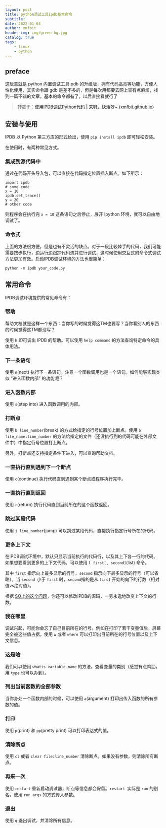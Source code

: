 ```yaml
---
layout: post
title: python调试工具ipdb基本命令
subtitle: 
date: 2022-01-03
author: xmfbit
header-img: img/green-bg.jpg
catalog: true
tags:
    - linux
    - python
---
```




## preface 



这玩意就是 python 内置调试工具 pdb 的升级版，拥有代码高亮等功能，方便人性化使用，其实命令跟 gdb 是差不多的，但是每次用都要去网上查有点麻烦，找到一篇不错的文章，基本的命令都有了，以后直接看就行了

> 转载于：[使用IPDB调试Python代码 | 来呀，快活呀~ (xmfbit.github.io)](https://xmfbit.github.io/2017/08/21/debugging-with-ipdb/)



## 安装与使用



IPDB 以 Python 第三方库的形式给出，使用 `pip install ipdb` 即可轻松安装。

在使用时，有两种常见方式。



### 集成到源代码中



通过在代码开头导入包，可以直接在代码指定位置插入断点。如下所示：

```
import ipdb
# some code
x = 10
ipdb.set_trace()
y = 20
# other code
```



则程序会在执行完 `x = 10` 这条语句之后停止，展开 Ipython 环境，就可以自由地调试了。



### 命令式



上面的方法很方便，但是也有不灵活的缺点。对于一段比较棘手的代码，我们可能需要按步执行，边运行边跟踪代码流并进行调试，这时候使用交互式的命令式调试方法更加有效。启动IPDB调试环境的方法也很简单：

```
python -m ipdb your_code.py
```



## 常用命令



IPDB调试环境提供的常见命令有：



### 帮助



帮助文档就是这样一个东西：当你写的时候觉得这TM也要写？当你看别人的东西的时候觉得这TM都没写？

使用 `h` 即可调出 IPDB 的帮助。可以使用 `help command` 的方法查询特定命令的具体用法。



### 下一条语句



使用 `n`(next) 执行下一条语句。注意一个函数调用也是一个语句。如何能够实现类似 “进入函数内部” 的功能呢？



### 进入函数内部



使用 `s`(step into) 进入函数调用的内部。



### 打断点



使用 `b line_number`(break) 的方式给指定的行号位置加上断点。使用 `b file_name:line_number` 的方法给指定的文件（还没执行到的代码可能在外部文件中）中指定行号位置打上断点。

另外，打断点还支持指定条件下进入，可以查询帮助文档。



### 一直执行直到遇到下一个断点



使用 `c`(continue) 执行代码直到遇到某个断点或程序执行完毕。



### 一直执行直到返回



使用 `r`(return) 执行代码直到当前所在的这个函数返回。



### 跳过某段代码



使用 `j line_number`(jump) 可以跳过某段代码，直接执行指定行号所在的代码。



### 更多上下文



在IPDB调试环境中，默认只显示当前执行的代码行，以及其上下各一行的代码。如果想要看到更多的上下文代码，可以使用 `l first[, second]`(list) 命令。

其中 `first` 指示向上最多显示的行号，`second` 指示向下最多显示的行号（可以省略）。当 `second `小于 `first` 时，`second`指的是从 `first` 开始的向下的行数（相对值vs绝对值）。

根据 [SO上的这个问题](https://stackoverflow.com/questions/6240887/how-can-i-make-ipdb-show-more-lines-of-context-while-debugging)，你还可以修改IPDB的源码，一劳永逸地改变上下文的行数。



### 我在哪里



调试兴起，可能你会忘了自己目前所在的行号。例如在打印了若干变量值后，屏幕完全被这些值占据。使用 `w` 或者 `where` 可以打印出目前所在的行号位置以及上下文信息。



### 这是啥



我们可以使用 `whatis variable_name` 的方法，查看变量的类别（感觉有点鸡肋，用 `type` 也可以办到）。



### 列出当前函数的全部参数



当你身处一个函数内部的时候，可以使用 `a`(argument) 打印出传入函数的所有参数的值。



### 打印



使用 `p`(print) 和 `pp`(pretty print) 可以打印表达式的值。



### 清除断点



使用 `cl` 或者 `clear file:line_number` 清除断点。如果没有参数，则清除所有断点。



### 再来一次



使用 `restart` 重新启动调试器，断点等信息都会保留。`restart `实际是 `run` 的别名，使用 `run args` 的方式传入参数。



### 退出



使用 `q` 退出调试，并清除所有信息。
